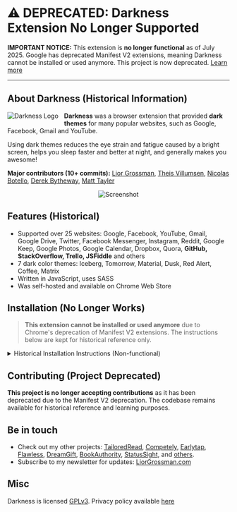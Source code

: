 # ⚠️ DEPRECATED: Darkness Extension No Longer Supported

**IMPORTANT NOTICE:** This extension is **no longer functional** as of July 2025. Google has deprecated Manifest V2 extensions, meaning Darkness cannot be installed or used anymore. This project is now deprecated. [Learn more](./DEPRECATION_NOTICE.md)

---

## About Darkness (Historical Information)

<img alt="Darkness Logo" src="https://raw.githubusercontent.com/liorgrossman/darkness/master/assets/documentation/darkness-icon-48px.png?v=2" align="left" style="padding: 0 10px 5px 0; background-color: transparent">

**Darkness** was a browser extension that provided **dark themes** for many popular websites, such as Google, Facebook, Gmail and YouTube.


Using dark themes reduces the eye strain and fatigue caused by a bright screen, helps you sleep faster and better at night, and generally makes you awesome!

**Major contributors (10+ commits):** [Lior Grossman](https://liorgrossman.com/), [Theis Villumsen](https://folkmann.it/), [Nicolas Botello](https://nicolasbotello.com/), [Derek Bytheway](https://github.com/derekbtw/), [Matt Tayler](https://github.com/maylortaylor)

<div style="text-align:center">
<img alt="Screenshot" src="https://raw.githubusercontent.com/liorgrossman/darkness/master/assets/documentation/darkness-screenshot.png">
</div>

## Features (Historical)
* Supported over 25 websites: Google, Facebook, YouTube, Gmail, Google Drive, Twitter, Facebook Messenger, Instagram, Reddit, Google Keep, Google Photos, Google Calendar, Dropbox, Quora, **GitHub, StackOverflow, Trello, JSFiddle** and others
* 7 dark color themes: Iceberg, Tomorrow, Material, Dusk, Red Alert, Coffee, Matrix
* Written in JavaScript, uses SASS
* Was self-hosted and available on Chrome Web Store

## Installation (No Longer Works)

> **This extension cannot be installed or used anymore** due to Chrome's deprecation of Manifest V2 extensions. The instructions below are kept for historical reference only.

<details>
<summary>Historical Installation Instructions (Non-functional)</summary>

####  Installing Darkness Developer Edition:
1. Fork the Darkness repository: https://github.com/liorgrossman/darkness/fork
1. Clone the fork on your machine:
	* If you use SSH: `git clone git@github.com:YOUR_GITHUB_USER/darkness.git`
 	* If you use HTTPS: `git clone https://github.com/YOUR_GITHUB_USER/darkness.git`
1. Go to the Darkness root directory: `cd darkness`
1. Add the original repository as a remote:
	* If you use SSH: `git remote add upstream git@github.com:liorgrossman/darkness.git`
 	* If you use HTTPS: `git remote add upstream https://github.com/liorgrossman/darkness.git`
1. Fetch the code: `git fetch upstream`
1. Run `npm install` from the same directory as package.json to install dependencies and compile all SCSS to CSS ([Node.js](https://nodejs.org/) required)

#### Loading it in Chrome:
1. Open Chrome and browse to [chrome://extensions](chrome://extensions)
1. If you've previously installed Darkness from Chrome Web Store, disable it
1. Check **Developer mode** in the top of the Extensions page
1. Click **Load unpacked**
1. Choose the sub-directory **darkness/chrome-extension** (where manifest.json resides)

#### Loading it in Firefox:
1. Run `gulp ff` to replicate and transform the **chrome-extension** directory to **firefox-extension**
1. Open Firefox and browse to [about:debugging](about:debugging)
1. If you've previously installed Darkness from Firefox Add-on store, disable it
1. Click **Load Temporary Add-on**
1. Choose the file **darkness/firefox-extension/manifest.json**

#### To keep Darkness up-to-date, please pull occasionally:
```bash
git checkout master
git pull upstream master
npm install
Firefox version only: gulp ff
```

</details>

## Contributing (Project Deprecated)

**This project is no longer accepting contributions** as it has been deprecated due to the Manifest V2 deprecation. The codebase remains available for historical reference and learning purposes.


## Be in touch
* Check out my other projects: [TailoredRead](https://tailoredread.com), [Competely](https://competely.ai/), [Earlytap](https://earlytap.com/), [Flawless](https://flawless.is/), [DreamGift](https://dreamgift.ai), [BookAuthority](https://bookauthority.org/), [StatusSight](https://statussight.com/), and [others](https://liorgrossman.com/p/products).
* Subscribe to my newsletter for updates: [LiorGrossman.com](https://liorgrossman.com/)

##  Misc
Darkness is licensed [GPLv3](./LICENSE). Privacy policy available [here](https://darkness.app/privacy/darkness-privacy-policy.pdf)
